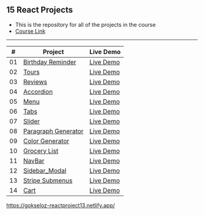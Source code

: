 ## 15 React Projects

- This is the repository for all of the projects in the course
- [Course Link](https://www.youtube.com/watch?v=a_7Z7C_JCyo&ab_channel=freeCodeCamp.org)

<hr>

| #   | Project                                                                                              | Live Demo                                                |
| --- | ---------------------------------------------------------------------------------------------------- | -------------------------------------------------------- |
| 01  | [Birthday Reminder](https://github.com/gokseloz/react-projects/tree/master/01-birthday-reminder)     | [Live Demo](https://gokseloz-reactproject1.netlify.app/) |
| 02  | [Tours](https://github.com/gokseloz/react-projects/tree/master/02-Tours)                             | [Live Demo](https://gokseloz-reactproject2.netlify.app/) |
| 03  | [Reviews](https://github.com/gokseloz/react-projects/tree/master/03-reviews)                         | [Live Demo](https://gokseloz-reactproject3.netlify.app/) |
| 04  | [Accordion](https://github.com/gokseloz/react-projects/tree/master/04-Accordion)                     | [Live Demo](https://gokseloz-reactproject4.netlify.app/) |
| 05  | [Menu](https://github.com/gokseloz/react-projects/tree/master/05-Menu)                               | [Live Demo](https://gokseloz-reactproject5.netlify.app/) |
| 06  | [Tabs](https://github.com/gokseloz/react-projects/tree/master/06-Tabs)                               | [Live Demo](https://gokseloz-reactproject6.netlify.app/) |
| 07  | [Slider](https://github.com/gokseloz/react-projects/tree/master/07-Slider)                           | [Live Demo](https://gokseloz-reactproject7.netlify.app/) |
| 08  | [Paragraph Generator](https://github.com/gokseloz/react-projects/tree/master/08-paragraph-generator) | [Live Demo](https://gokseloz-reactproject8.netlify.app)  |
| 09  | [Color Generator](https://github.com/gokseloz/react-projects/tree/master/09-color-generator) | [Live Demo](https://gokseloz-reactproject9.netlify.app)  |
| 10  | [Grocery List](https://github.com/gokseloz/react-projects/tree/master/10-Grocery-list) | [Live Demo](https://gokseloz-reactproject10.netlify.app)  |
| 11  | [NavBar](https://github.com/gokseloz/react-projects/tree/master/11-Navbar) | [Live Demo](https://gokseloz-reactproject11.netlify.app)  |
| 12  | [Sidebar_Modal](https://github.com/gokseloz/react-projects/tree/master/12-Sidebar_modal) | [Live Demo](https://gokseloz-reactproject12.netlify.app/)  |
| 13  | [Stripe Submenus](https://github.com/gokseloz/react-projects/tree/master/13-stripe-submenus) | [Live Demo](https://gokseloz-reactproject13.netlify.app/)  |
| 14  | [Cart](https://github.com/gokseloz/react-projects/tree/master/14-cart) | [Live Demo](https://gokseloz-reactproject14.netlify.app)  |




https://gokseloz-reactproject13.netlify.app/



